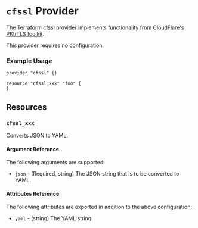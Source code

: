 # `cfssl` Provider

The Terraform [cfssl](https://github.com/EvilSuperstars/terraform-provider-cfssl) provider implements functionality from [CloudFlare's PKI/TLS toolkit](https://github.com/cloudflare/cfssl).

This provider requires no configuration.

### Example Usage

```hcl
provider "cfssl" {}

resource "cfssl_xxx" "foo" {
}
```

## Resources

### `cfssl_xxx`

Converts JSON to YAML.

#### Argument Reference

The following arguments are supported:

* `json` - (Required, string) The JSON string that is to be converted to YAML.

#### Attributes Reference

The following attributes are exported in addition to the above configuration:

* `yaml` - (string) The YAML string
